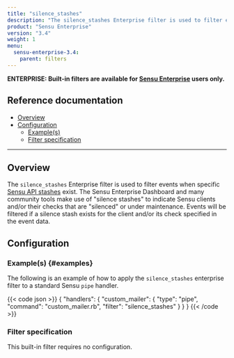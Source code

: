 ```yaml
---
title: "silence_stashes"
description: "The silence_stashes Enterprise filter is used to filter events when specific Sensu API stashes exist."
product: "Sensu Enterprise"
version: "3.4"
weight: 1
menu:
  sensu-enterprise-3.4:
    parent: filters
---
```

**ENTERPRISE: Built-in filters are available for [Sensu Enterprise][0]
users only.**

## Reference documentation

- [Overview](#overview)
- [Configuration](#configuration)
  - [Example(s)](#examples)
  - [Filter specification](#filter-specification)

--------------------------------------------------------------------------------

## Overview

The `silence_stashes` Enterprise filter is used to filter events when specific
[Sensu API stashes][1] exist. The Sensu Enterprise Dashboard and many community
tools make use of "silence stashes" to indicate Sensu clients and/or their
checks that are "silenced" or under maintenance. Events will be filtered if a
silence stash exists for the client and/or its check specified in the event
data.

## Configuration

### Example(s) {#examples}

The following is an example of how to apply the `silence_stashes` enterprise
filter to a standard Sensu `pipe` handler.

{{< code json >}}
{
  "handlers": {
    "custom_mailer": {
      "type": "pipe",
      "command": "custom_mailer.rb",
      "filter": "silence_stashes"
    }
  }
}
{{< /code >}}

### Filter specification

This built-in filter requires no configuration.




[?]:  #
[0]:  /sensu-enterprise
[1]:  /sensu-core/1.2/reference/stashes

